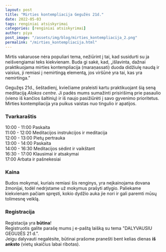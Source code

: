 ```yaml
---
layout: post
title: "Mirties kontempliacija Gegužės 21d."
date: 2022-05-03
tags: renginiai atsiskyrimai
categories: [renginiai atsiskyrimai]
author: piya
post_image: "/assets/img/blog/mirties_kontempliacija_2.png"
permalink: "/mirties_kontempliacija.html"
---
```

Mirtis vakaruose nėra populiari tema, nežiūrint į tai, kad susidurti su ja neišvengiamai teks kiekvienam. Buda gi sakė, kad, „išlavinta, dažnai praktikuojama mirties kontempliacija (maraṇassati) duoda didžiulę naudą ir vaisius, ji remiasi į nemirtingą elementą, jos viršūnė yra tai, kas yra nemirtinga.”

Gegužęs 21d., šeštadienį, kviečiame praleisti kartu praktikuojant šią seną meditaciją _Alokos centre_. Ji padės mums sumažinti prisirišimą prie pasaulio (vieno iš kančios šaltinių) ir iš naujo pasižiūrėti į savo gyvenimo prioritetus. Mirties kontempliacija yra puikus vaistas nuo tingulio ir apatijos.

### Tvarkaraštis

10:00 - 11:00 Paskaita\
11:00 - 12:00 Meditacijos instrukcijos ir meditacija\
12:00 - 13:00 Pietų pertrauka\
13:00 - 14:00 Paskaita\
14:00 - 16:30 Meditacijos sėdint ir vaikštant\
16:30 - 17:00 Klausimai ir atsakymai\
17:00 Arbata ir pašnekesiai

### Kaina

Budos mokymai, kuriais remiasi šis renginys, yra neįkainojama dovana žmonijai, todėl nedrįstame už mokymus prašyti atlygio. Paliekame kiekvienam pačiam spręsti, kokio dydžio auka jie nori ir gali paremti mūsų tolimesnę veiklą.

### Registracija

Registacija yra **būtina**!\
Registruotis galite parašę mums į e-paštą laišką su tema "DALYVAUSIU GEGUžĖS 21 d.".\
Jeigu dalyvauti negalėsite, būtinai prašome pranešti bent kelias dienas **iš anksto** (vietų skaičius labai ribotas).










